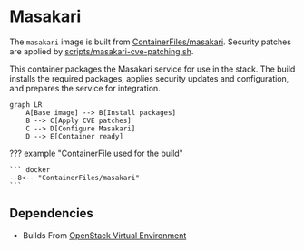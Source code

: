 # Masakari

The `masakari` image is built from [ContainerFiles/masakari](https://github.com/rackerlabs/genestack-images/blob/main/ContainerFiles/masakari). Security patches are applied by [scripts/masakari-cve-patching.sh](https://github.com/rackerlabs/genestack-images/blob/main/scripts/masakari-cve-patching.sh).

This container packages the Masakari service for use in the stack. The build installs the required packages, applies security updates and configuration, and prepares the service for integration.

``` mermaid
graph LR
    A[Base image] --> B[Install packages]
    B --> C[Apply CVE patches]
    C --> D[Configure Masakari]
    D --> E[Container ready]
```

??? example "ContainerFile used for the build"

    ``` docker
    --8<-- "ContainerFiles/masakari"
    ```

## Dependencies

- Builds From [OpenStack Virtual Environment](openstack-venv.md)
